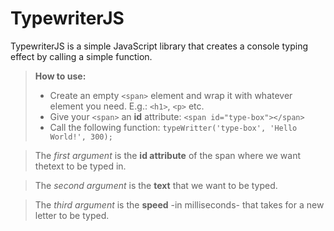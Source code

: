 TypewriterJS
===================

TypewriterJS is a simple JavaScript library that creates a console typing effect by calling a simple function.

>**How to use:**
>
> - Create an empty `<span>` element and wrap it with whatever element you need. E.g.: `<h1>`, `<p>` etc.
> - Give your `<span>` an **id** attribute: `<span id="type-box"></span>`
> - Call the following function: `typeWritter('type-box', 'Hello World!', 300);`

> The *first argument* is the **id attribute** of the span where we want thetext to be typed in.

> The *second argument* is the **text** that we want to be typed.

> The *third argument* is the **speed** -in milliseconds- that takes for a new letter to be typed.
